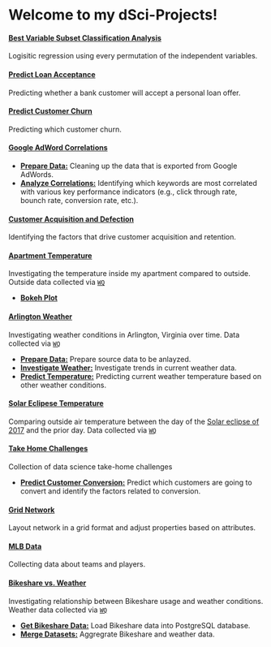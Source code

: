 # Welcome to my dSci-Projects!

#### [Best Variable Subset Classification Analysis](https://github.com/CurtLH/dSci-Projects/blob/master/p01_best_variable_subset/best_subset_classification_analysis.ipynb)
Logisitic regression using every permutation of the independent variables.

#### [Predict Loan Acceptance](https://curtlh.github.io/dSci-Projects/p02_predict_loan_acceptance/predict_loan_acceptance.nb.html)
Predicting whether a bank customer will accept a personal loan offer.

#### [Predict Customer Churn](https://curtlh.github.io/dSci-Projects/p03_predict_customer_churn/predict_customer_churn.nb.html)
Predicting which customer churn.

#### [Google AdWord Correlations](https://github.com/CurtLH/dSci-Projects/tree/master/p04_google_adword_correlation)
- [**Prepare Data:**](https://github.com/CurtLH/dSci-Projects/blob/master/p04_google_adword_correlation/clean_up_adword_data.ipynb)
Cleaning up the data that is exported from Google AdWords.
- [**Analyze Correlations:**](https://curtlh.github.io/dSci-Projects/p04_google_adword_correlation/correlations_of_adwords.nb.html)
Identifying which keywords are most correlated with various key performance indicators (e.g., click through rate, bounch rate, conversion rate, etc.).

#### [Customer Acquisition and Defection](https://curtlh.github.io/dSci-Projects/p05_customer_acquisition_and_defection/acquisition_vs_retention_models.nb.html)
Identifying the factors that drive customer acquisition and retention.

#### [Apartment Temperature](https://curtlh.github.io/dSci-Projects/p09_apartment_temperatures/its_too_hot.html)
Investigating the temperature inside my apartment compared to outside. Outside data collected via [`WQ`](https://github.com/CurtLH/WQ)
- [**Bokeh Plot**](https://curtlh.github.io/dSci-Projects/p09_apartment_temperatures/temps.html)

#### [Arlington Weather](https://github.com/CurtLH/dSci-Projects/tree/master/p10_arlington_weather)
Investigating weather conditions in Arlington, Virginia over time. Data collected via [`WQ`](https://github.com/CurtLH/WQ)
- [**Prepare Data:**](https://github.com/CurtLH/dSci-Projects/blob/master/p10_arlington_weather/Arlington%20Weather.ipynb) Prepare source data to be anlayzed.
- [**Investigate Weather:**](https://curtlh.github.io/dSci-Projects/p10_arlington_weather/investigate_weather.html) Investigate trends in current weather data. 
- [**Predict Temperature:**](https://curtlh.github.io/dSci-Projects/p10_arlington_weather/predicting_temperature.html) Predicting current weather temperature based on other weather conditions.

#### [Solar Eclipese Temperature](https://curtlh.github.io/dSci-Projects/p11_total_eclipse_temperatures/outside_temperatures.nb.html)
Comparing outside air temperature between the day of the [Solar eclipse of 2017](https://en.wikipedia.org/wiki/Solar_eclipse_of_August_21,_2017) and the prior day. Data collected via [`WQ`](https://github.com/CurtLH/WQ)

#### [Take Home Challenges](https://github.com/CurtLH/dSci-Projects/tree/master/p13_dSci_challenges)
Collection of data science take-home challenges
- [**Predict Customer Conversion:**](https://curtlh.github.io/dSci-Projects/p13_dSci_challenges/q1_conversion_rate/conversion_rate.nb.html)
Predict which customers are going to convert and identify the factors related to conversion.

#### [Grid Network](https://curtlh.github.io/dSci-Projects/p14_grid_network/igraph_example.nb.html)
Layout network in a grid format and adjust properties based on attributes.

#### [MLB Data](https://github.com/CurtLH/dSci-Projects/tree/master/p15_mlb_stats)
Collecting data about teams and players.

#### [Bikeshare vs. Weather](https://github.com/CurtLH/dSci-Projects/tree/master/p17_bikeshare)
Investigating relationship between Bikeshare usage and weather conditions. Weather data collected via [`WQ`](https://github.com/CurtLH/WQ)

- [**Get Bikeshare Data:**](https://github.com/CurtLH/dSci-Projects/blob/master/p17_bikeshare/get_bikeshare_data.ipynb) Load Bikeshare data into PostgreSQL database.
- [**Merge Datasets:**](https://github.com/CurtLH/dSci-Projects/blob/master/p17_bikeshare/merge_bikeshare_and_weather_data.ipynb) Aggregrate Bikeshare and weather data.


